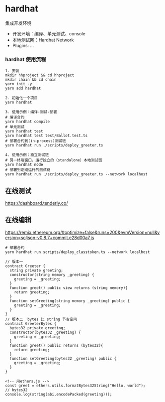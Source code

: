 # hardhat

集成开发环境

- 开发环境：编译、单元测试、console
- 本地测试网：Hardhat Network
- Plugins: ...

### hardhat 使用流程

```shell
1. 安装
mkdir hhproject && cd hhproject
mkdir chain && cd chain
yarn init -y
yarn add hardhat

2. 初始化一个项目
yarn hardhat

3. 使用示例：编译-测试-部署
# 编译合约
yarn hardhat compile
# 单元测试
yarn hardhat test
yarn hardhat test test/Ballot.test.ts
# 部署合约到(in-process)测试链
yarn hardhat run ./scripts/deploy_greeter.ts

4. 使用示例：独立测试链
# 另一终端窗口，运行独立的（standalone）本地测试链
yarn hardhat node
# 部署到刚刚运行的测试链
yarn hardhat run ./scripts/deploy_greeter.ts --network localhost
```

## 在线测试

https://dashboard.tenderly.co/

## 在线编辑

https://remix.ethereum.org/#optimize=false&runs=200&evmVersion=null&version=soljson-v0.8.7+commit.e28d00a7.js

```shell
# 部署合约
yarn hardhat run scripts/deploy_classtoken.ts --network localhost
```

```sol
// 版本一
contract Greeter {
  string private greeting;
  constructor(string memory _greeting) {
    greeting = _greeting;
  }
  function greet() public view returns (string memory){
    return greeting;
  }
  function setGreeting(string memory _greeting) public {
    greeting = _greeting;
  }
}
// 版本二  bytes 比 string 节省空间
contract GreeterBytes {
  bytes32 private greeting;
  constructor(bytes32 _greeting) {
    greeting = _greeting;
  }
  function greet() public returns (bytes32){
    return greeting;
  }
  function setGreeting(bytes32 _greeting) public {
    greeting = _greeting;
  }
}

<!-- 用ethers.js -->
const greet = ethers.utils.formatBytes32String("Hello, world");
// bytes32
console.log(string(abi.encodePacked(greeting)));
```
